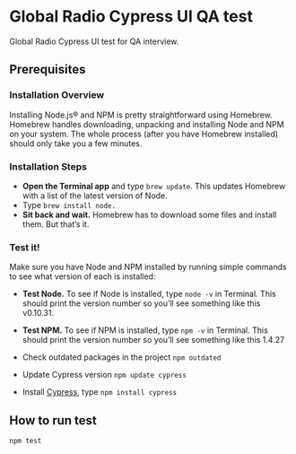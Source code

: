 # Global Radio Cypress UI QA test

Global Radio Cypress UI test for QA interview.

## Prerequisites

### Installation Overview

Installing Node.js® and NPM is pretty straightforward using Homebrew. Homebrew handles downloading, unpacking and installing Node and NPM on your system. The whole process (after you have Homebrew installed) should only take you a few minutes.

### Installation Steps

* **Open the Terminal app** and type ```brew update```. This updates Homebrew with a list of the latest version of Node.
* Type ```brew install node.```
* **Sit back and wait.** Homebrew has to download some files and install them. But that’s it.

### Test it!

Make sure you have Node and NPM installed by running simple commands to see what version of each is installed:

* **Test Node.** To see if Node is installed, type ```node -v``` in Terminal. This should print the version number so you’ll see something like this v0.10.31.
* **Test NPM.** To see if NPM is installed, type ```npm -v``` in Terminal. This should print the version number so you’ll see something like this 1.4.27

* Check outdated packages in the project
  ```npm outdated```

* Update Cypress version
  ```npm update cypress```

* Install [Cypress](https://www.cypress.io/), type ```npm install cypress```


## How to run test

```shell
npm test
```

